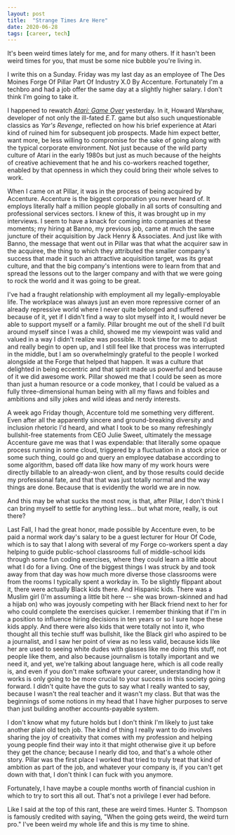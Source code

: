 ```yaml
---
layout: post
title:  "Strange Times Are Here"
date: 2020-06-28
tags: [career, tech]
---
```

It's been weird times lately for me, and for many others. If it hasn't been
weird times for you, that must be some nice bubble you're living in.

I write this on a Sunday. Friday was my last day as an employee of The Des
Moines Forge Of Pillar Part Of Industry X.0 By Accenture. Fortunately I'm a
techbro and had a job offer the same day at a slightly higher salary. I don't
think I'm going to take it.

I happened to rewatch [_Atari: Game Over_](https://www.imdb.com/title/tt3715406)
yesterday. In it, Howard Warshaw, developer of not only the ill-fated _E.T._
game but also such unquestionable classics as _Yar's Revenge_, reflected on how
his brief experience at Atari kind of ruined him for subsequent job prospects.
Made him expect better, want more, be less willing to compromise for the sake of
going along with the typical corporate environment. Not just because of the wild
party culture of Atari in the early 1980s but just as much because of the
heights of creative achievement that he and his co-workers reached together,
enabled by that openness in which they could bring their whole selves to work.

When I came on at Pillar, it was in the process of being acquired by Accenture.
Accenture is the biggest corporation you never heard of. It employs literally
half a million people globally in all sorts of consulting and professional
services sectors. I knew of this, it was brought up in my interviews. I seem to
have a knack for coming into companies at these moments; my hiring at Banno, my
previous job, came at much the same juncture of their acquisition by Jack Henry
& Associates. And just like with Banno, the message that went out in Pillar was
that what the acquirer saw in the acquiree, the thing to which they attributed
the smaller company's success that made it such an attractive acquisition
target, was its great culture, and that the big company's intentions were to
learn from that and spread the lessons out to the larger company and with that
we were going to rock the world and it was going to be great.

I've had a fraught relationship with employment all my legally-employable life.
The workplace was always just an even more repressive corner of an already
repressive world where I never quite belonged and suffered because of it, yet if
I didn't find a way to slot myself into it, I would never be able to support
myself or a family. Pillar brought me out of the shell I'd built around myself
since I was a child, showed me my viewpoint was valid and valued in a way I
didn't realize was possible. It took time for me to adjust and really begin to
open up, and I still feel like that process was interrupted in the middle, but I
am so overwhelmingly grateful to the people I worked alongside at the Forge that
helped that happen. It was a culture that delighted in being eccentric and that
spirit made us powerful and because of it we did awesome work. Pillar showed me
that I could be seen as more than just a human resource or a code monkey, that I
could be valued as a fully three-dimensional human being with all my flaws and
foibles and ambitions and silly jokes and wild ideas and nerdy interests.

A week ago Friday though, Accenture told me something very different. Even after
all the apparently sincere and ground-breaking diversity and inclusion rhetoric
I'd heard, and what I took to be so many refreshingly bullshit-free statements
from CEO Julie Sweet, ultimately the message Accenture gave me was that I was
expendable: that literally some opaque process running in some cloud, triggered
by a fluctuation in a stock price or some such thing, could go and query an
employee database according to some algorithm, based off data like how many of
my work hours were directly billable to an already-won client, and by those
results could decide my professional fate, and that that was just totally normal
and the way things are done. Because that is evidently the world we are in now.

And this may be what sucks the most now, is that, after Pillar, I don't think I
can bring myself to settle for anything less... but what more, really, is out
there?

Last Fall, I had the great honor, made possible by Accenture even, to be paid a
normal work day's salary to be a guest lecturer for Hour Of Code, which is to
say that I along with several of my Forge co-workers spent a day helping to
guide public-school classrooms full of middle-school kids through some fun
coding exercises, where they could learn a little about what I do for a living.
One of the biggest things I was struck by and took away from that day was how
much more diverse those classrooms were from the rooms I typically spent a
workday in. To be slightly flippant about it, there were actually Black kids
there. And Hispanic kids. There was a Muslim girl (I'm assuming a little bit
here -- she was brown-skinned and had a hijab on) who was joyously competing
with her Black friend next to her for who could complete the exercises quicker.
I remember thinking that if I'm in a position to influence hiring decisions in
ten years or so I sure hope these kids apply. And there were also kids that were
totally not into it, who thought all this techie stuff was bullshit, like the
Black girl who aspired to be a journalist, and I saw her point of view as no
less valid, because kids like her are used to seeing white dudes with glasses
like me doing this stuff, not people like them, and also because journalism is
totally important and we need it, and yet, we're talking about language here,
which is all code really is, and even if you don't make software your career,
understanding how it works is only going to be more crucial to your success in
this society going forward. I didn't quite have the guts to say what I really
wanted to say, because I wasn't the real teacher and it wasn't my class. But
that was the beginnings of some notions in my head that I have higher purposes
to serve than just building another accounts-payable system.

I don't know what my future holds but I don't think I'm likely to just take
another plain old tech job. The kind of thing I really want to do involves
sharing the joy of creativity that comes with my profession and helping young
people find their way into it that might otherwise give it up before they get
the chance; because I nearly did too, and that's a whole other story. Pillar was
the first place I worked that tried to truly treat that kind of ambition as part
of the job, and whatever your company is, if you can't get down with that, I
don't think I can fuck with you anymore.

Fortunately, I have maybe a couple months worth of financial cushion in which to
try to sort this all out. That's not a privilege I ever had before.

Like I said at the top of this rant, these are weird times. Hunter S. Thompson
is famously credited with saying, "When the going gets weird, the weird turn
pro." I've been weird my whole life and this is my time to shine.
